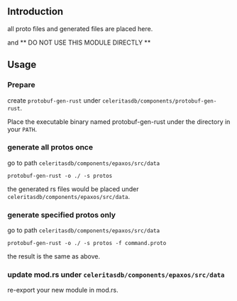 ## Introduction

all proto files and generated files are placed here.

and ** DO NOT USE THIS MODULE DIRECTLY **


## Usage

### Prepare
create `protobuf-gen-rust` under `celeritasdb/components/protobuf-gen-rust`.

Place the executable binary named protobuf-gen-rust under the directory in your `PATH`.


### generate all protos once
go to path `celeritasdb/components/epaxos/src/data`

```
protobuf-gen-rust -o ./ -s protos
```

the generated rs files would be placed under `celeritasdb/components/epaxos/src/data`.


### generate specified protos only

go to path `celeritasdb/components/epaxos/src/data`

```
protobuf-gen-rust -o ./ -s protos -f command.proto
```

the result is the same as above.

### update mod.rs under `celeritasdb/components/epaxos/src/data`

re-export your new module in mod.rs.
